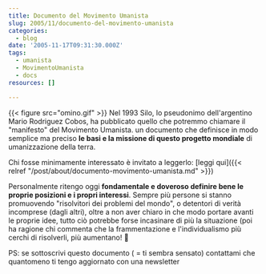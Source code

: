 ```yaml
---
title: Documento del Movimento Umanista
slug: 2005/11/documento-del-movimento-umanista
categories:
  - blog
date: '2005-11-17T09:31:30.000Z'
tags:
  - umanista
  - MovimentoUmanista
  - docs
resources: []

---
```


{{< figure src="omino.gif" >}}
Nel 1993 Silo, lo pseudonimo dell'argentino Mario Rodriguez Cobos, ha pubblicato quello che potremmo chiamare il "manifesto" del Movimento Umanista. un documento che definisce in modo semplice ma preciso **le basi e la missione di questo progetto mondiale** di umanizzazione della terra.

Chi fosse minimamente interessato è invitato a leggerlo: [leggi qui]({{< relref "/post/about/documento-movimento-umanista.md" >}})

Personalmente ritengo oggi **fondamentale e doveroso definire bene le proprie posizioni e i propri interessi**. Sempre più persone si stanno promuovendo "risolvitori dei problemi del mondo", o detentori di verità incomprese (dagli altri), oltre a non aver chiaro in che modo portare avanti le proprie idee, tutto ciò potrebbe forse incasinare di più la situazione (poi ha ragione chi commenta che la frammentazione e l'individualismo più cerchi di risolverli, più aumentano! 🙂

PS: se sottoscrivi questo documento ( = ti sembra sensato) contattami che quantomeno ti tengo aggiornato con una newsletter
